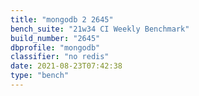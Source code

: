 ```yaml
---
title: "mongodb 2 2645"
bench_suite: "21w34 CI Weekly Benchmark"
build_number: "2645"
dbprofile: "mongodb"
classifier: "no redis"
date: 2021-08-23T07:42:38
type: "bench"
---
```

